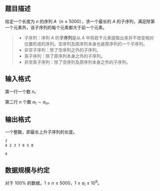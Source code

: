 ## 题目描述

给定一个长度为 $n$ 的序列 $A$（$n\le 5000$），求一个最长的 $A$ 的子序列，满足除第一个元素外，该子序列的每个元素都大于前一个元素。

> - 子序列：序列 $A$ 的**子序列**是从 $A$ 中将若干元素提取出来并不改变相对位置形成的序列。空序列及原序列本身也是原序列的一个子序列。
> - 非空子序列：除了空序列之外的子序列。
> - 真子序列：除了原序列本身之外的子序列。
> - 非空真子序列：除了空序列及原序列本身之外的子序列。

## 输入格式

第一行一个数 $n$。

第二行 $n$ 个数 $a_1\sim a_n$。

## 输出格式

一个整数，即最长上升子序列的长度。

```input1
7
4 2 3 7 6 5 8
```

```output1
4
```

## 数据规模与约定

对于 $100\%$ 的数据，$1 \le n \le 5000$，$1\le a_i\le 10^9$。
